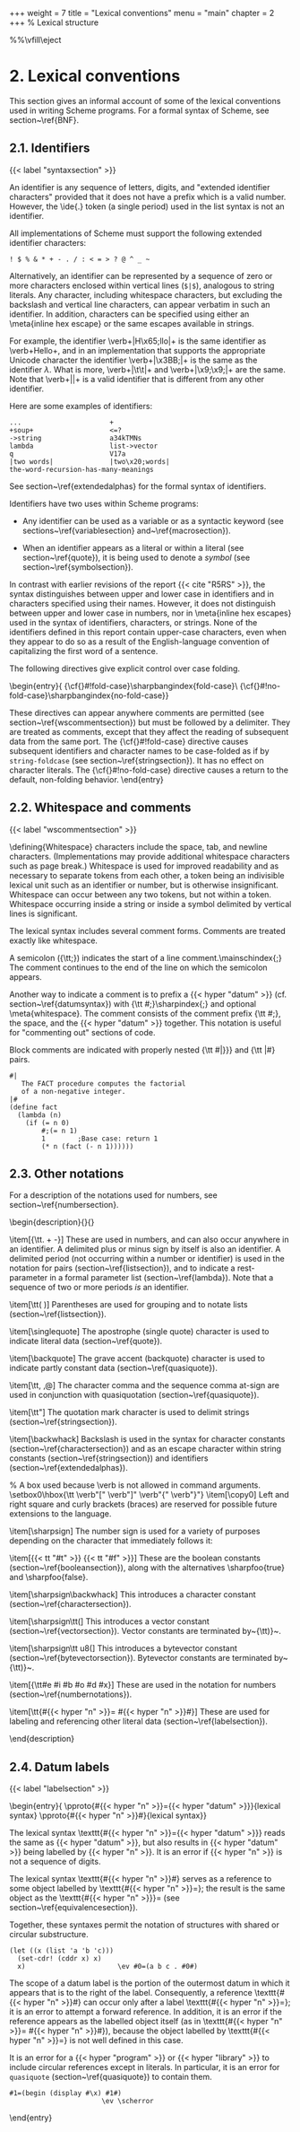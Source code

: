 +++
weight = 7
title = "Lexical conventions"
menu = "main"
chapter = 2
+++
% Lexical structure

%%\vfill\eject
# 2. Lexical conventions

This section gives an informal account of some of the lexical
conventions used in writing Scheme programs.  For a formal syntax of
Scheme, see section~\ref{BNF}.

## 2.1. Identifiers
{{< label "syntaxsection" >}}

An identifier is any sequence of letters, digits, and
"extended identifier characters" provided that it does not have a prefix
which is a valid number.
However, the  \ide{.} token (a single period) used in the list syntax
is not an identifier.

All implementations of Scheme must support the following extended identifier
characters:

```
! $ % & * + - . / : < = > ? @ ^ _ ~
```

Alternatively, an identifier can be represented by a sequence of zero or more
characters enclosed within vertical lines (``$|$``), analogous to
string literals.  Any character, including whitespace characters, but
excluding the backslash and vertical line characters,
can appear verbatim in such an identifier.
In addition, characters can be
specified using either an \meta{inline hex escape} or
the same escapes
available in strings.

For example, the
identifier \verb+|H\x65;llo|+ is the same identifier as
\verb+Hello+, and in an implementation that supports the appropriate
Unicode character the identifier \verb+|\x3BB;|+ is the same as the
identifier $\lambda$.
What is more, \verb+|\t\t|+ and \verb+|\x9;\x9;|+ are the
same.
Note that \verb+||+ is a valid identifier that is different from any other
identifier.

Here are some examples of identifiers:

```
...                      +
+soup+                   <=?
->string                 a34kTMNs
lambda                   list->vector
q                        V17a
|two words|              |two\x20;words|
the-word-recursion-has-many-meanings
```

See section~\ref{extendedalphas} for the formal syntax of identifiers.

Identifiers have two uses within Scheme programs:

- Any identifier can be used as a variable
 or as a syntactic keyword
(see sections~\ref{variablesection} and~\ref{macrosection}).

- When an identifier appears as a literal or within a literal
(see section~\ref{quote}), it is being used to denote a _symbol_
(see section~\ref{symbolsection}).


In contrast with earlier revisions of the report {{< cite "R5RS" >}}, the
syntax distinguishes between upper and lower case in
identifiers and in characters specified using their names.  However, it
does not distinguish between upper and lower case in numbers,
nor in \meta{inline hex escapes} used
in the syntax of identifiers, characters, or strings.
None of the identifiers defined in this report contain upper-case
characters, even when they appear to do so as a result
of the English-language convention of capitalizing the first word of
a sentence.

The following directives give explicit control over case
folding.

\begin{entry}{
{\cf{}#!fold-case}\sharpbangindex{fold-case}\\
{\cf{}#!no-fold-case}\sharpbangindex{no-fold-case}}

These directives can appear anywhere comments are permitted (see
section~\ref{wscommentsection}) but must be followed by a delimiter.
They are treated as comments, except that they affect the reading
of subsequent data from the same port. The {\cf{}#!fold-case} directive causes
subsequent identifiers and character names to be case-folded
as if by ``string-foldcase`` (see section~\ref{stringsection}).
It has no effect on character
literals.  The {\cf{}#!no-fold-case} directive
causes a return to the default, non-folding behavior.
\end{entry}



## 2.2. Whitespace and comments
{{< label "wscommentsection" >}}

\defining{Whitespace} characters include the space, tab, and newline characters.
(Implementations may provide additional whitespace characters such
as page break.)  Whitespace is used for improved readability and
as necessary to separate tokens from each other, a token being an
indivisible lexical unit such as an identifier or number, but is
otherwise insignificant.  Whitespace can occur between any two tokens,
but not within a token.  Whitespace occurring inside a string
or inside a symbol delimited by vertical lines
is significant.

The lexical syntax includes several comment forms.
Comments are treated exactly like whitespace.

A semicolon ({\tt;}) indicates the start of a line
comment.\mainschindex{;}  The comment continues to the
end of the line on which the semicolon appears.

Another way to indicate a comment is to prefix a {{< hyper "datum" >}}
(cf. section~\ref{datumsyntax}) with {\tt #;}\sharpindex{;} and optional
\meta{whitespace}.  The comment consists of
the comment prefix {\tt #;}, the space, and the {{< hyper "datum" >}} together.  This
notation is useful for "commenting out" sections of code.

Block comments are indicated with properly nested {\tt
  #|}}}
and {\tt |#} pairs.

```
#|
   The FACT procedure computes the factorial
   of a non-negative integer.
|#
(define fact
  (lambda (n)
    (if (= n 0)
        #;(= n 1)
        1        ;Base case: return 1
        (* n (fact (- n 1))))))
```


## 2.3. Other notations

For a description of the notations used for numbers, see
section~\ref{numbersection}.

\begin{description}{}{}

\item[{\tt. + -}]
These are used in numbers, and can also occur anywhere in an identifier.
A delimited plus or minus sign by itself
is also an identifier.
A delimited period (not occurring within a number or identifier) is used
in the notation for pairs (section~\ref{listsection}), and to indicate a
rest-parameter in a  formal parameter list (section~\ref{lambda}).
Note that a sequence of two or more periods _is_ an identifier.

\item[\tt( )]
Parentheses are used for grouping and to notate lists
(section~\ref{listsection}).

\item[\singlequote]
The apostrophe (single quote) character is used to indicate literal data (section~\ref{quote}).

\item[\backquote]
The grave accent (backquote) character is used to indicate partly constant
data (section~\ref{quasiquote}).

\item[\tt, ,@]
The character comma and the sequence comma at-sign are used in conjunction
with quasiquotation (section~\ref{quasiquote}).

\item[\tt"]
The quotation mark character is used to delimit strings (section~\ref{stringsection}).

\item[\backwhack]
Backslash is used in the syntax for character constants
(section~\ref{charactersection}) and as an escape character within string
constants (section~\ref{stringsection}) and identifiers
(section~\ref{extendedalphas}).

% A box used because \verb is not allowed in command arguments.
\setbox0\hbox{\tt \verb"[" \verb"]" \verb"{" \verb"}"}
\item[\copy0]
Left and right square and curly brackets (braces)
are reserved for possible future extensions to the language.

\item[\sharpsign] The number sign is used for a variety of purposes depending on
the character that immediately follows it:

\item[{{< tt "#t" >}} {{< tt "#f" >}}]
These are the boolean constants (section~\ref{booleansection}),
along with the alternatives \sharpfoo{true} and \sharpfoo{false}.

\item[\sharpsign\backwhack]
This introduces a character constant (section~\ref{charactersection}).

\item[\sharpsign\tt(]
This introduces a vector constant (section~\ref{vectorsection}).  Vector constants
are terminated by~{\tt)}~.

\item[\sharpsign\tt u8(]
This introduces a bytevector constant (section~\ref{bytevectorsection}).  Bytevector constants
are terminated by~{\tt)}~.

\item[{\tt#e #i #b #o #d #x}]
These are used in the notation for numbers (section~\ref{numbernotations}).

\item[\tt{#{{< hyper "n" >}}= #{{< hyper "n" >}}#}]
These are used for labeling and referencing other literal data (section~\ref{labelsection}).

\end{description}

## 2.4. Datum labels
{{< label "labelsection" >}}

\begin{entry}{
\pproto{#{{< hyper "n" >}}={{< hyper "datum" >}}}{lexical syntax}
\pproto{#{{< hyper "n" >}}#}{lexical syntax}}

The lexical syntax
\texttt{#{{< hyper "n" >}}={{< hyper "datum" >}}} reads the same as {{< hyper "datum" >}}, but also
results in {{< hyper "datum" >}} being labelled by {{< hyper "n" >}}.
It is an error if {{< hyper "n" >}} is not a sequence of digits.

The lexical syntax \texttt{#{{< hyper "n" >}}#} serves as a reference to some
object labelled by \texttt{#{{< hyper "n" >}}=}; the result is the same
object as the \texttt{#{{< hyper "n" >}}}=
(see section~\ref{equivalencesection}).

Together, these syntaxes permit the notation of
structures with shared or circular substructure.

```
(let ((x (list 'a 'b 'c)))
  (set-cdr! (cddr x) x)
  x)                       \ev #0=(a b c . #0#)
```

The scope of a datum label is the portion of the outermost datum in which it appears
that is to the right of the label.
Consequently, a reference \texttt{#{{< hyper "n" >}}#} can occur only after a label
\texttt{#{{< hyper "n" >}}=}; it is an error to attempt a forward reference.  In
addition, it is an error if the reference appears as the labelled object itself
(as in \texttt{#{{< hyper "n" >}}= #{{< hyper "n" >}}#}),
because the object labelled by \texttt{#{{< hyper "n" >}}=} is not well
defined in this case.

It is an error for a {{< hyper "program" >}} or {{< hyper "library" >}} to include
circular references except in literals.  In particular,
it is an error for ``quasiquote`` (section~\ref{quasiquote}) to contain them.

```
#1=(begin (display #\x) #1#)
                       \ev \scherror
```
\end{entry}
